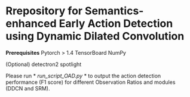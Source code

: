 # Rrepository for Semantics-enhanced Early Action Detection using Dynamic Dilated Convolution


**Prerequisites**
Pytorch > 1.4
TensorBoard
NumPy

(Optional)
detectron2
spotlight

Please run * *run_script_OAD.py* * to output the action detection performance (F1 score) for different Observation Ratios and modules (DDCN and SRM).  

